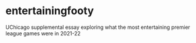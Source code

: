 # entertainingfooty
UChicago supplemental essay exploring what the most entertaining premier league games were in 2021-22
